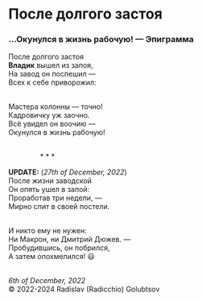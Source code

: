 <style>p{text-align:left}</style>
# После долгого застоя

### ...Окунулся в жизнь рабочую! &mdash; Эпиграмма

После долгого застоя<br />
**Владик** вышел из запоя,<br />
На завод он поспешил &mdash;<br />
Всех к себе приворожил:

<br />Мастера колонны &mdash; точно!<br />
Кадровичку уж заочно.<br />
Всё увидел он воочию &mdash;<br />
Окунулся в жизнь рабочую!

<br />&nbsp;&nbsp;&nbsp;&nbsp;&nbsp;&nbsp;&nbsp;&nbsp;&nbsp;&nbsp;&nbsp;&nbsp;&nbsp;&nbsp;&nbsp;&nbsp;\* \* \*

**UPDATE:** (*27th of December, 2022*)<br />
После жизни заводской<br />
Он опять ушел в запой:<br />
Проработав три недели, &mdash;<br />
Мирно спит в своей постели.

<br />И никто ему не нужен:<br />
Ни Макрон, ни Дмитрий Дюжев. &mdash;<br />
Пробудившись, он побрился,<br />
А затем опохмелился! :smiley:

<br />*6th of December, 2022*<br />
&copy; 2022-2024 Radislav (Radicchio) Golubtsov
